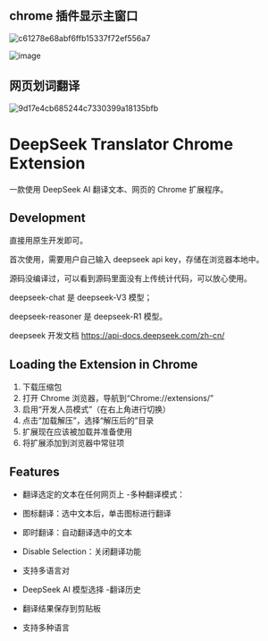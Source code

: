 ## chrome 插件显示主窗口

![c61278e68abf6ffb15337f72ef556a7](https://github.com/user-attachments/assets/ee1ce81d-9b4f-40c9-b4d0-bb296d649732)

![image](https://github.com/user-attachments/assets/767bd733-e579-48d7-8756-c2707cf686c0)

## 网页划词翻译

![9d17e4cb685244c7330399a18135bfb](https://github.com/user-attachments/assets/badec885-ced3-451d-b7f2-1476b2bdcd04)

# DeepSeek Translator Chrome Extension

一款使用 DeepSeek AI 翻译文本、网页的 Chrome 扩展程序。

## Development

直接用原生开发即可。

首次使用，需要用户自己输入 deepseek api key，存储在浏览器本地中。

源码没编译过，可以看到源码里面没有上传统计代码，可以放心使用。

deepseek-chat 是 deepseek-V3 模型；

deepseek-reasoner 是 deepseek-R1 模型。

deepseek 开发文档 https://api-docs.deepseek.com/zh-cn/

## Loading the Extension in Chrome

1. 下载压缩包
2. 打开 Chrome 浏览器，导航到“Chrome://extensions/”
3. 启用“开发人员模式”（在右上角进行切换）
4. 点击“加载解压”，选择“解压后的”目录
5. 扩展现在应该被加载并准备使用
6. 将扩展添加到浏览器中常驻项

## Features

- 翻译选定的文本在任何网页上 -多种翻译模式：
- 图标翻译：选中文本后，单击图标进行翻译
- 即时翻译：自动翻译选中的文本
- Disable Selection：关闭翻译功能
- 支持多语言对

- DeepSeek AI 模型选择 -翻译历史
- 翻译结果保存到剪贴板
- 支持多种语言
